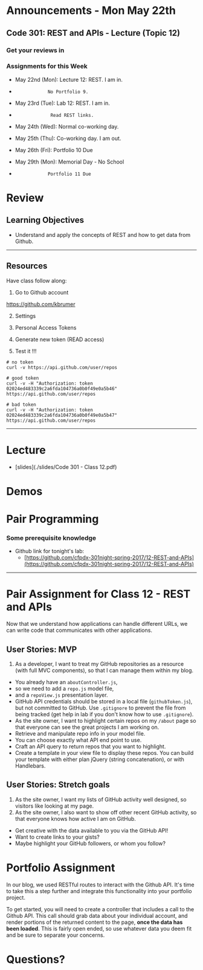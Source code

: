 # Announcements - Mon May 22th

## Code 301: REST and APIs - Lecture (Topic 12)

### Get your reviews in

### Assignments for this Week




* May 22nd (Mon): Lecture 12: REST. I am in.
*                 No Portfolio 9.

* May 23rd (Tue): Lab 12: REST. I am in.
*                  Read REST links.

* May 24th (Wed): Normal co-working day.
* May 25th (Thu): Co-working day. I am out.
* May 26th (Fri): Portfolio 10 Due

* May 29th (Mon): Memorial Day - No School
*                 Portfolio 11 Due

# Review

## Learning Objectives

- Understand and apply the concepts of REST and how to get data from Github.



---

## Resources

Have class follow along:

1. Go to Github account

https://github.com/kbrumer

2. Settings

3. Personal Access Tokens

4. Generate new token (READ access)

5. Test it !!!

```
# no token
curl -v https://api.github.com/user/repos

# good token
curl -v -H "Authorization: token 02024ed483339c2a6fda104736a0b0f49e0a5b46" https://api.github.com/user/repos

# bad token
curl -v -H "Authorization: token 02024ed483339c2a6fda104736a0b0f49e0a5b47" https://api.github.com/user/repos

```

---

# Lecture

* [slides](./slides/Code 301 - Class 12.pdf)


# Demos


# Pair Programming

### Some prerequisite knowledge

* Github link for tonight's lab:
  * [https://github.com/cfpdx-301night-spring-2017/12-REST-and-APIs](https://github.com/cfpdx-301night-spring-2017/12-REST-and-APIs)

---

# Pair Assignment for Class 12 - REST and APIs

Now that we understand how applications can handle different URLs, we can write code that communicates with other applications.

## User Stories: MVP
 1. As a developer, I want to treat my GitHub repositories as a resource (with full MVC components), so that I can manage them within my blog.
  - You already have an `aboutController.js`,
  - so we need to add a `repo.js` model file,
  - and a `repoView.js` presentation layer.
  - GitHub API credentials should be stored in a local file (`githubToken.js`), but not committed to GitHub. Use `.gitignore` to prevent the file from being tracked (get help in lab if you don't know how to use `.gitignore`).
 - As the site owner, I want to highlight certain repos on my `/about` page so that everyone can see the great projects I am working on.
  - Retrieve and manipulate repo info in your model file.
  - You can choose exactly what API end point to use.
  - Craft an API query to return repos that you want to highlight.
  - Create a template in your view file to display these repos. You can build your template with either plan jQuery (string concatenation), or with Handlebars.

## User Stories: Stretch goals
 1. As the site owner, I want my lists of GitHub activity well designed, so visitors like looking at my page.
 1. As the site owner, I also want to show off other recent GitHub activity, so that everyone knows how active I am on GitHub.
  - Get creative with the data available to you via the GitHub API!
  - Want to create links to your gists?
  - Maybe highlight your GitHub followers, or whom you follow?


# Portfolio Assignment

In our blog, we used RESTful routes to interact with the Github API.  It's time to take this a step further and integrate this functionality into your portfolio project.

To get started, you will need to create a controller that includes a call to the Github API. This call should grab data about your individual account, and render portions of the returned content to the page, **once the data has been loaded**.  This is fairly open ended, so use whatever data you deem fit and be sure to separate your concerns.

# Questions?












